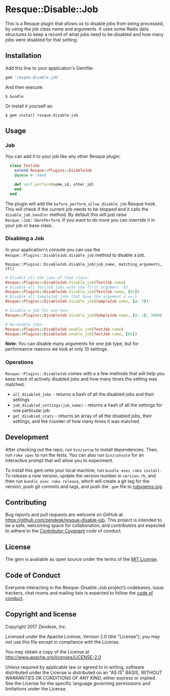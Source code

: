 # Resque::Disable::Job

This is a Resque plugin that allows us to disable jobs from being processed, by using the job class name and arguments.
It uses some Redis data structures to keep a record of what jobs need to be disabled and how many jobs were disabled for that setting.

## Installation

Add this line to your application's Gemfile:

```ruby
gem 'resque-disable-job'
```

And then execute:

    $ bundle

Or install it yourself as:

    $ gem install resque-disable-job

## Usage

### Job
You can add it to your job like any other Resque plugin:

```ruby
  class TestJob
    extend Resque::Plugins::DisableJob
    @queue = :test

    def self.perform(some_id, other_id)
    end
  end
```
The plugin will add the `before_perform_allow_disable_job` Resque hook. This will check if the current job needs to be stopped and it calls the `disable_job_handler` method.
By default this will just raise `Resque::Job::DontPerform`. If you want to do more you can override it in your job or base class.

### Disabling a Job

In your application's console you can use the `Resque::Plugins::DisableJob.disable_job` method to disable a job.

`Resque::Plugins::DisableJob.disable_job(job_name, matching_arguments, ttl)`

```ruby
# Disable all the jobs of that class:
Resque::Plugins::DisableJob.disable_job(TestJob.name)
# Disable all TestJob jobs with the first argument `65` 
Resque::Plugins::DisableJob.disable_job(TestJob.name, [65])
# Disable all SampleJob jobs that have the argument a == 5
Resque::Plugins::DisableJob.disable_job(SampleJob.name, {a: 5})

# Disable a job for one hour
Resque::Plugins::DisableJob.disable_job(SampleJob.name, {a: 1}, 3600)

# Re-enable jobs:
Resque::Plugins::DisableJob.enable_job(TestJob.name)
Resque::Plugins::DisableJob.enable_job(TestJob.name, [65])
```

**Note**: You can disable many arguments for one job type, but for performance reasons we look at only 10 settings.

### Operations

`Resque::Plugins::DisableJob` comes with a a few methods that will help you keep track of actively disabled jobs and how many times the setting was matched.

* `all_disabled_jobs` - returns a hash of all the disabled jobs and their settings 
* `job_disabled_settings(job_name)` - returns a hash of all the settings for one particular job 
* `get_disabled_stats` - returns an array of all the disabled jobs, their settings, and the counter of how many times it was matched 

## Development

After checking out the repo, run `bin/setup` to install dependencies. Then, run `rake spec` to run the tests. You can also run `bin/console` for an interactive prompt that will allow you to experiment.

To install this gem onto your local machine, run `bundle exec rake install`. To release a new version, update the version number in `version.rb`, and then run `bundle exec rake release`, which will create a git tag for the version, push git commits and tags, and push the `.gem` file to [rubygems.org](https://rubygems.org).

## Contributing

Bug reports and pull requests are welcome on GitHub at https://github.com/zendesk/resque-disable-job. This project is intended to be a safe, welcoming space for collaboration, and contributors are expected to adhere to the [Contributor Covenant](http://contributor-covenant.org) code of conduct.

## License

The gem is available as open source under the terms of the [MIT License](https://opensource.org/licenses/MIT).

## Code of Conduct

Everyone interacting in the Resque::Disable::Job project’s codebases, issue trackers, chat rooms and mailing lists is expected to follow the [code of conduct](https://github.com/zendesk/resque-disable-job/blob/master/CODE_OF_CONDUCT.md).

## Copyright and license

Copyright 2017 Zendesk, Inc.

Licensed under the Apache License, Version 2.0 (the "License"); you may not use this file except in compliance with the License.

You may obtain a copy of the License at
http://www.apache.org/licenses/LICENSE-2.0

Unless required by applicable law or agreed to in writing, software distributed under the License is distributed on an "AS IS" BASIS, WITHOUT WARRANTIES OR CONDITIONS OF ANY KIND, either express or implied. See the License for the specific language governing permissions and limitations under the License.
